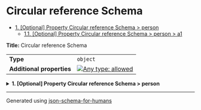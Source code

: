 # Circular reference Schema

- [1. [Optional] Property Circular reference Schema > person](#person)
  - [1.1. [Optional] Property Circular reference Schema > person > a1](#person_a1)

**Title:** Circular reference Schema

|                           |                                                                                                                                   |
| ------------------------- | --------------------------------------------------------------------------------------------------------------------------------- |
| **Type**                  | `object`                                                                                                                          |
| **Additional properties** | [![Any type: allowed](https://img.shields.io/badge/Any%20type-allowed-green)](# "Additional Properties of any type are allowed.") |

<details>
<summary>
<strong> <a name="person"></a>1. [Optional] Property Circular reference Schema > person</strong>  

</summary>
<blockquote>

|                           |                                                                                                                                   |
| ------------------------- | --------------------------------------------------------------------------------------------------------------------------------- |
| **Type**                  | `object`                                                                                                                          |
| **Additional properties** | [![Any type: allowed](https://img.shields.io/badge/Any%20type-allowed-green)](# "Additional Properties of any type are allowed.") |
| **Defined in**            | #/definitions/a                                                                                                                   |

<details>
<summary>
<strong> <a name="person_a1"></a>1.1. [Optional] Property Circular reference Schema > person > a1</strong>  

</summary>
<blockquote>

|                |                    |
| -------------- | ------------------ |
| **Type**       | `string`           |
| **Default**    | `"Default from c"` |
| **Defined in** | #/definitions/b    |

**Description:** Description from b

</blockquote>
</details>

</blockquote>
</details>

----------------------------------------------------------------------------------------------------------------------------
Generated using [json-schema-for-humans](https://github.com/coveooss/json-schema-for-humans)